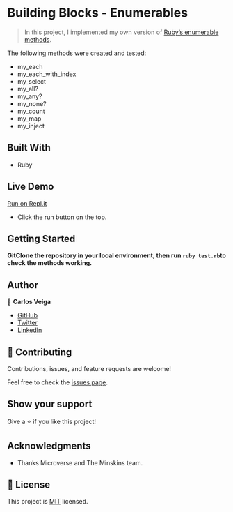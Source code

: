 # Building Blocks - Enumerables

> In this project, I implemented my own version of [Ruby’s enumerable methods](https://ruby-doc.org/core-2.7.1/Enumerable.html).

The following methods were created and tested:
- my_each
- my_each_with_index
- my_select
- my_all?
- my_any?
- my_none?
- my_count
- my_map
- my_inject

## Built With

- Ruby

## Live Demo

[Run on Repl.it](https://repl.it/@wrakc/enumerables-ruby#README.md)

- Click the run button on the top.

## Getting Started

**GitClone the repository in your local environment, then run `ruby test.rb`to check the methods working.**

## Author

👤 **Carlos Veiga**

- [GitHub](https://github.com/carlosveigadev)
- [Twitter](https://twitter.com/carlosveigadev)
- [LinkedIn](https://linkedin.com/carlosveigadev)

## 🤝 Contributing

Contributions, issues, and feature requests are welcome!

Feel free to check the [issues page](issues/).

## Show your support

Give a ⭐️ if you like this project!

## Acknowledgments

- Thanks Microverse and The Minskins team.

## 📝 License

This project is [MIT](lic.url) licensed.
